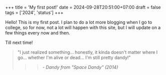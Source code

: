 +++
title = 'My first post!'
date = 2024-09-28T20:51:00+07:00
draft = false
tags = ['2024', 'status']
+++

Hello! This is my first post. I plan to do a lot more blogging when I go to college, so for now, not a lot will happen with this site, but I will update on a few things every now and then.

Till next time!

> "I just realized something... honestly, it kinda doesn't matter where I go... whether I'm alive or dead... I'm still pretty dandy!"
>>> \- *Dandy from "Space Dandy" (2014)*